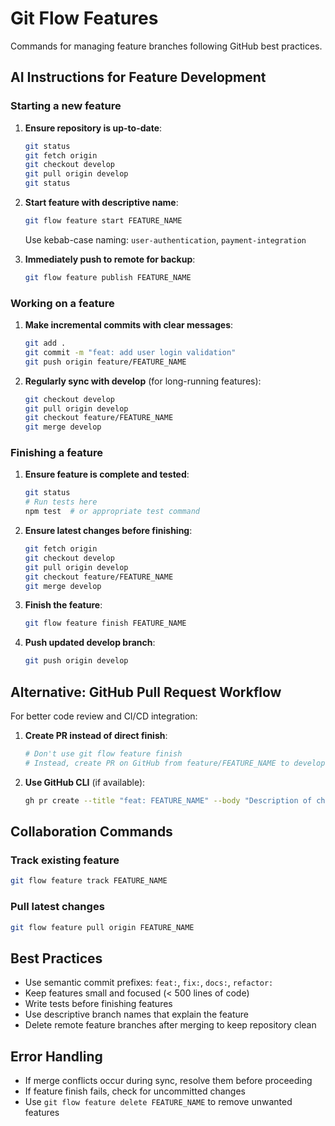 # Git Flow Features

Commands for managing feature branches following GitHub best practices.

## AI Instructions for Feature Development

### Starting a new feature
1. **Ensure repository is up-to-date**:
   ```bash
   git status
   git fetch origin
   git checkout develop
   git pull origin develop
   git status
   ```

2. **Start feature with descriptive name**:
   ```bash
   git flow feature start FEATURE_NAME
   ```
   Use kebab-case naming: `user-authentication`, `payment-integration`

3. **Immediately push to remote for backup**:
   ```bash
   git flow feature publish FEATURE_NAME
   ```

### Working on a feature
1. **Make incremental commits with clear messages**:
   ```bash
   git add .
   git commit -m "feat: add user login validation"
   git push origin feature/FEATURE_NAME
   ```

2. **Regularly sync with develop** (for long-running features):
   ```bash
   git checkout develop
   git pull origin develop
   git checkout feature/FEATURE_NAME
   git merge develop
   ```

### Finishing a feature
1. **Ensure feature is complete and tested**:
   ```bash
   git status
   # Run tests here
   npm test  # or appropriate test command
   ```

2. **Ensure latest changes before finishing**:
   ```bash
   git fetch origin
   git checkout develop
   git pull origin develop
   git checkout feature/FEATURE_NAME
   git merge develop
   ```

3. **Finish the feature**:
   ```bash
   git flow feature finish FEATURE_NAME
   ```

4. **Push updated develop branch**:
   ```bash
   git push origin develop
   ```

## Alternative: GitHub Pull Request Workflow
For better code review and CI/CD integration:

1. **Create PR instead of direct finish**:
   ```bash
   # Don't use git flow feature finish
   # Instead, create PR on GitHub from feature/FEATURE_NAME to develop
   ```

2. **Use GitHub CLI** (if available):
   ```bash
   gh pr create --title "feat: FEATURE_NAME" --body "Description of changes" --base develop
   ```

## Collaboration Commands

### Track existing feature
```bash
git flow feature track FEATURE_NAME
```

### Pull latest changes
```bash
git flow feature pull origin FEATURE_NAME
```

## Best Practices
- Use semantic commit prefixes: `feat:`, `fix:`, `docs:`, `refactor:`
- Keep features small and focused (< 500 lines of code)
- Write tests before finishing features
- Use descriptive branch names that explain the feature
- Delete remote feature branches after merging to keep repository clean

## Error Handling
- If merge conflicts occur during sync, resolve them before proceeding
- If feature finish fails, check for uncommitted changes
- Use `git flow feature delete FEATURE_NAME` to remove unwanted features